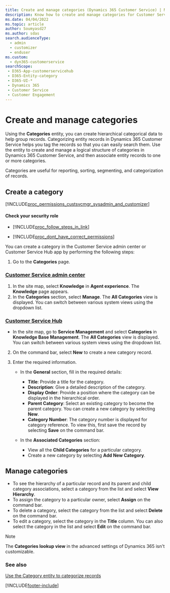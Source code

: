 ```yaml
---
title: Create and manage categories (Dynamics 365 Customer Service) | MicrosoftDocs
description: Know how to create and manage categories for Customer Service.
ms.date: 04/04/2022
ms.topic: article
author: Soumyasd27
ms.author: sdas
search.audienceType: 
  - admin
  - customizer
  - enduser
ms.custom: 
  - dyn365-customerservice
searchScope: 
 - D365-App-customerservicehub 
 - D365-Entity-category
 - D365-UI-*
 - Dynamics 365 
 - Customer Service 
 - Customer Engagement
---
```


# Create and manage categories

Using the **Categories** entity, you can create hierarchical categorical data to help group records. Categorizing entity records in Dynamics 365 Customer Service helps you tag the records so that you can easily search them. Use the entity to create and manage a logical structure of categories in Dynamics 365 Customer Service, and then associate entity records to one or more categories.

Categories are useful for reporting, sorting, segmenting, and categorization of records.

## Create a category

 [!INCLUDE[proc_permissions_custsvcmgr_sysadmin_and_customizer](../../includes/proc-permissions-custsvcmgr-sysadmin-and-customizer.md)] 

  #### Check your security role  
  
   - [!INCLUDE[proc_follow_steps_in_link](../../includes/proc-follow-steps-in-link.md)]  
  
   - [!INCLUDE[proc_dont_have_correct_permissions](../../includes/proc-dont-have-correct-permissions.md)]  

You can create a category in the Customer Service admin center or Customer Service Hub app by performing the following steps:

1. Go to the **Categories** page.

### [Customer Service admin center](#tab/customerserviceadmincenter)

  1. In the site map, select **Knowledge** in **Agent experience**. The **Knowledge** page appears.
  1. In the **Categories** section, select **Manage**. The **All Categories** view is displayed. You can switch between various system views using the dropdown list.

### [Customer Service Hub](#tab/customerservicehub)

   * In the site map, go to **Service Management** and select **Categories** in **Knowledge Base Management**. The **All Categories** view is displayed. You can switch between various system views using the dropdown list.
  
2. On the command bar, select **New** to create a new category record.  
 
3. Enter the required information.

   - In the **General** section, fill in the required details:
  
     - **Title**: Provide a title for the category.
     - **Description**: Give a detailed description of the category.
     - **Display Order**: Provide a position where the category can be displayed in the hierarchical order.
     - **Parent Category**: Select an existing category to become the parent category. You can create a new category by selecting **New**.
     - **Category Number**: The category number is displayed for category reference. To view this, first save the record by selecting **Save** on the command bar.

   - In the **Associated Categories** section:

     - View all the **Child Categories** for a particular category.
     - Create a new category by selecting **Add New Category**.

## Manage categories

- To see the hierarchy of a particular record and its parent and child category associations, select a category from the list and select **View Hierarchy**.
- To assign the category to a particular owner, select **Assign** on the command bar.
- To delete a category, select the category from the list and select **Delete** on the command bar.
- To edit a category, select the category in the **Title** column. You can also select the category in the list and select **Edit** on the command bar.

> [!NOTE]
> The **Categories lookup view** in the advanced settings of Dynamics 365 isn't customizable.

### See also

[Use the Category entity to categorize records](../../customerengagement/on-premises/developer/use-category-entity-categorize-dynamics-365-records.md)


[!INCLUDE[footer-include](../../includes/footer-banner.md)]
